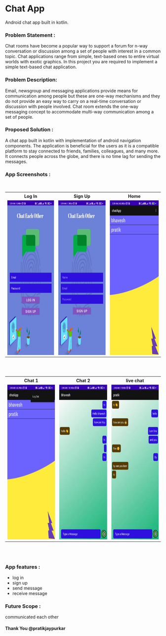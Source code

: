 # Chat App
Android chat app built in kotlin. 


### Problem Statement : 
Chat rooms have become a popular way to support a forum for n-way conversation or discussion among a set of people with interest in a common topic. Chat applications range from simple, text-based ones to entire virtual worlds with exotic graphics. In this project you are required to implement a simple text-based chat application.


### Problem Description:
Email, newsgroup and messaging applications provide means for communication among people but these are one-way mechanisms and they do not provide an easy way to carry on a real-time conversation or discussion with people involved. Chat room extends the one-way messaging concept to accommodate multi-way communication among a set of people.


### Proposed Solution : 
A chat app built in kotlin with implementation of android navigation components. The application is beneficial for the users as it is a compatible platform to stay connected to friends, families, colleagues, and many more. It connects people across the globe, and there is no time lag for sending the messages. 

 ### App Screenshots : 
 <br>
 
 <table align="center">
  <tr>
    <th>Log In</th>
    <th>Sign Up</th>
    <th>Home</th>
  </tr>
  <tr>
    <td><img src="https://github.com/pratikjaypurkar/chatapp/blob/main/src_app/1.jpg" style="width:250px;height:500px;"></td>
    <td><img src="https://github.com/pratikjaypurkar/chatapp/blob/main/src_app/2.jpg" style="width:250px;height:500px;"></td>
    <td><img src="https://github.com/pratikjaypurkar/chatapp/blob/main/src_app/3.jpg" style="width:250px;height:500px;"></td>
  </tr>
   
</table><br><br>

 <table align="center">
  <tr>
    <th>Chat 1</th>
    <th>Chat 2</th>
    <th>live chat</th>
  </tr>
  <tr>
    <td><img src="https://github.com/pratikjaypurkar/chatapp/blob/main/src_app/4.jpg" style="width:250px;height:500px;"></td>
    <td><img src="https://github.com/pratikjaypurkar/chatapp/blob/main/src_app/5.jpg" style="width:250px;height:500px;"></td>
    <td><img src="https://github.com/pratikjaypurkar/chatapp/blob/main/src_app/6.jpg" style="width:250px;height:500px;"></td>
  </tr>
   
</table><br><br>


 ### App features : 
* log in
* sign up
* send message
* receive message

 
 
### Future Scope :
communicated each other


#### Thank You @pratikjaypurkar
